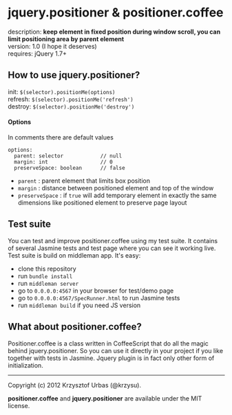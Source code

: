 # jquery.positioner & positioner.coffee

description: __keep element in fixed position during window scroll, you can limit positioning area by parent element__  
version: 1.0 (I hope it deserves)  
requires: jQuery 1.7+  



## How to use jquery.positioner?

init:     `$(selector).positionMe(options)`  
refresh:  `$(selector).positionMe('refresh')`  
destroy:  `$(selector).positionMe('destroy')`  

#### Options

In comments there are default values

    options:
      parent: selector            // null
      margin: int                 // 0
      preserveSpace: boolean      // false

-   `parent` : parent element that limits box position
-   `margin` : distance between positioned element and top of the window 
-   `preserveSpace` : if `true` will add temporary element in exactly the same dimensions like positioned element to preserve page layout



## Test suite

You can test and improve positioner.coffee using my test suite. It contains of several Jasmine tests and test page where you can see it working live. Test suite is build on middleman app. It's easy:

-   clone this repository
-   run `bundle install`
-   run `middleman server`
-   go to `0.0.0.0:4567` in your browser for test/demo page
-   go to `0.0.0.0:4567/SpecRunner.html` to run Jasmine tests
-   run `middleman build` if you need JS version



## What about positioner.coffee?

Positioner.coffee is a class written in CoffeeScript that do all the magic behind jquery.positioner. So you can use it directly in your project if you like together with tests in Jasmine. Jquery plugin is in fact only other form of initialization.  


* * *
Copyright (c) 2012 Krzysztof Urbas (@krzysu).

__positioner.coffee__ and __jquery.positioner__ are available under the MIT license.